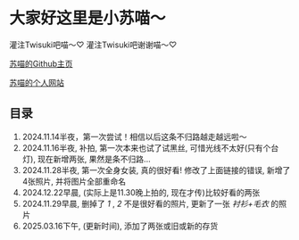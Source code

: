 # 大家好这里是小苏喵～

灌注Twisuki吧喵～♡ 灌注Twisuki吧谢谢喵～♡ 

[苏喵的Github主页](http://github.com/Twisuki)

[苏喵的个人网站](http://twis.uk)

## 目录

1. 2024.11.14半夜，第一次尝试！相信以后这条不归路越走越远啦～
2. 2024.11.16半夜, 补拍, 第一次本来也试了试黑丝, 可惜光线不太好(只有个台灯), 现在新增两张, 果然是条不归路...
3. 2024.11.28半夜, 第一次全身女装, 真的很好看! 修改了上面链接的错误, 新增了4张照片, 并将图片全部重命名 
4. 2024.12.22早晨, (实际上是11.30晚上拍的, 现在才传)比较好看的两张
5. 2024.11.29早晨, 删掉了 _1_ , _2_ 不是很好看的照片, 更新了一张 _衬衫+毛衣_ 的照片
6. 2025.03.16下午, (更新时间), 添加了两张或旧或新的存货
